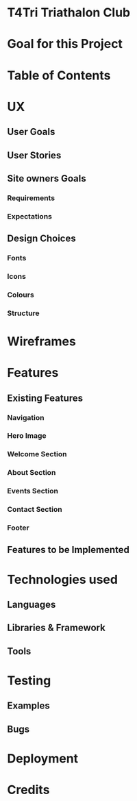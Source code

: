 # T4Tri Triathalon Club

# Goal for this Project

# Table of Contents

# UX

## User Goals

## User Stories

## Site owners Goals

### Requirements

### Expectations

## Design Choices

### Fonts

### Icons

### Colours

### Structure

# Wireframes

# Features

## Existing Features

### Navigation

### Hero Image

### Welcome Section

### About Section

### Events Section

### Contact Section

### Footer

## Features to be Implemented

# Technologies used

## Languages

## Libraries & Framework

## Tools

# Testing

## Examples

## Bugs

# Deployment

# Credits
